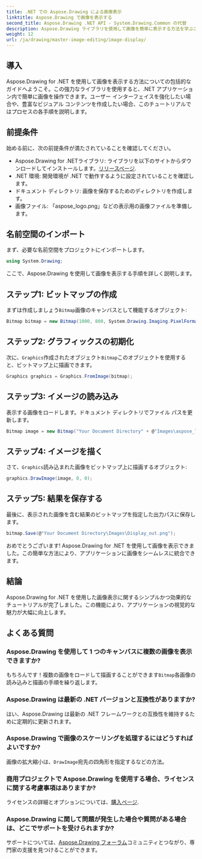 ```yaml
---
title: .NET での Aspose.Drawing による画像表示
linktitle: Aspose.Drawing で画像を表示する
second_title: Aspose.Drawing .NET API - System.Drawing.Common の代替
description: Aspose.Drawing ライブラリを使用して画像を簡単に表示する方法を学ぶことで、.NET アプリケーションの可能性を最大限に引き出します。この包括的なチュートリアルでは、わかりやすいステップ バイ ステップのガイドを提供します。
weight: 12
url: /ja/drawing/master-image-editing/image-display/
---
```

## 導入

Aspose.Drawing for .NET を使用して画像を表示する方法についての包括的なガイドへようこそ。この強力なライブラリを使用すると、.NET アプリケーション内で簡単に画像を操作できます。ユーザー インターフェイスを強化したい場合や、豊富なビジュアル コンテンツを作成したい場合、このチュートリアルではプロセスの各手順を説明します。

## 前提条件

始める前に、次の前提条件が満たされていることを確認してください。

-  Aspose.Drawing for .NETライブラリ: ライブラリを以下のサイトからダウンロードしてインストールします。[リリースページ](https://releases.aspose.com/drawing/net/).
- .NET 環境: 開発環境が .NET で動作するように設定されていることを確認します。
- ドキュメント ディレクトリ: 画像を保存するためのディレクトリを作成します。
- 画像ファイル: 「aspose_logo.png」などの表示用の画像ファイルを準備します。

## 名前空間のインポート

まず、必要な名前空間をプロジェクトにインポートします。

```csharp
using System.Drawing;
```

ここで、Aspose.Drawing を使用して画像を表示する手順を詳しく説明します。

## ステップ1: ビットマップの作成

まずは作成しましょう`Bitmap`画像のキャンバスとして機能するオブジェクト:

```csharp
Bitmap bitmap = new Bitmap(1000, 800, System.Drawing.Imaging.PixelFormat.Format32bppPArgb);
```

## ステップ2: グラフィックスの初期化

次に、`Graphics`作成されたオブジェクト`Bitmap`このオブジェクトを使用すると、ビットマップ上に描画できます。

```csharp
Graphics graphics = Graphics.FromImage(bitmap);
```

## ステップ3: イメージの読み込み

表示する画像をロードします。ドキュメント ディレクトリでファイル パスを更新します。

```csharp
Bitmap image = new Bitmap("Your Document Directory" + @"Images\aspose_logo.png");
```

## ステップ4: イメージを描く

さて、`Graphics`読み込まれた画像をビットマップ上に描画するオブジェクト:

```csharp
graphics.DrawImage(image, 0, 0);
```

## ステップ5: 結果を保存する

最後に、表示された画像を含む結果のビットマップを指定した出力パスに保存します。

```csharp
bitmap.Save(@"Your Document Directory\Images\Display_out.png");
```

おめでとうございます! Aspose.Drawing for .NET を使用して画像を表示できました。この簡単な方法により、アプリケーションに画像をシームレスに統合できます。

## 結論

Aspose.Drawing for .NET を使用した画像表示に関するシンプルかつ効果的なチュートリアルが完了しました。この機能により、アプリケーションの視覚的な魅力が大幅に向上します。

## よくある質問

### Aspose.Drawing を使用して 1 つのキャンバスに複数の画像を表示できますか?

もちろんです！複数の画像をロードして描画することができます`Bitmap`各画像の読み込みと描画の手順を繰り返します。

### Aspose.Drawing は最新の .NET バージョンと互換性がありますか?

はい、Aspose.Drawing は最新の .NET フレームワークとの互換性を維持するために定期的に更新されます。

### Aspose.Drawing で画像のスケーリングを処理するにはどうすればよいですか?

画像の拡大縮小は、`DrawImage`宛先の四角形を指定するなどの方法。

### 商用プロジェクトで Aspose.Drawing を使用する場合、ライセンスに関する考慮事項はありますか?

ライセンスの詳細とオプションについては、[購入ページ](https://purchase.conholdate.com/buy).

### Aspose.Drawing に関して問題が発生した場合や質問がある場合は、どこでサポートを受けられますか?

サポートについては、[Aspose.Drawing フォーラム](https://forum.aspose.com/c/diagram/17)コミュニティとつながり、専門家の支援を見つけることができます。